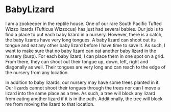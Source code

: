 # BabyLizard
I am a zookeeper in the reptile house. One of our rare South Pacific Tufted Wizzo lizards (Tufticus Wizzocus) has just had several babies. Our job is to find a place to put each baby lizard in a nursery.
However, there is a catch, the baby lizards have very long tongues. A baby lizard can shoot out its tongue and eat any other baby lizard before I have time to save it. As such, I want to make sure that no baby lizard can eat another baby lizard in the nursery (burp).
For each baby lizard, I can place them in one spot on a grid. From there, they can shoot out their tongue up, down, left, right and diagonally as well. Their tongues are very long and can reach to the edge of the nursery from any location.

In addition to baby lizards, our nursery may have some trees planted in it. Our lizards cannot shoot their tongues through the trees nor can I move a lizard into the same place as a tree. As such, a tree will block any lizard from eating another lizard if it is in the path. Additionally, the tree will block me from moving the lizard to that location.
